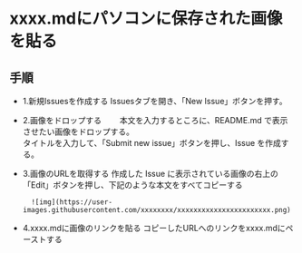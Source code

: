 # xxxx.mdにパソコンに保存された画像を貼る

## 手順
  * 1.新規Issuesを作成する
      Issuesタブを開き、「New Issue」ボタンを押す。
  
  * 2.画像をドロップする
  　　本文を入力するところに、README.md で表示させたい画像をドロップする。  
      タイトルを入力して、「Submit new issue」ボタンを押し、Issue を作成する。  
      
  * 3.画像のURLを取得する
      作成した Issue に表示されている画像の右上の「Edit」ボタンを押し、下記のような本文をすべてコピーする
      
          ![img](https://user-images.githubusercontent.com/xxxxxxxx/xxxxxxxxxxxxxxxxxxxxxxx.png)

      
  * 4.xxxx.mdに画像のリンクを貼る
      コピーしたURLへのリンクをxxxx.mdにペーストする
     
